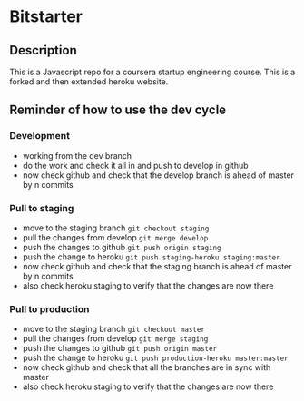# Bitstarter

## Description
This is a Javascript repo for a coursera startup engineering course.  This is a forked and then extended heroku website.

## Reminder of how to use the dev cycle

### Development
 - working from the dev branch
 - do the work and check it all in and push to develop in github
 - now check github and check that the develop branch is ahead of master by n commits

### Pull to staging
 - move to the staging branch `git checkout staging`
 - pull the changes from develop `git merge develop`
 - push the changes to github `git push origin staging`
 - push the change to heroku `git push staging-heroku staging:master`
 - now check github and check that the staging branch is ahead of master by n commits
 - also check heroku staging to verify that the changes are now there
 
### Pull to production
 - move to the staging branch `git checkout master`
 - pull the changes from develop `git merge staging`
 - push the changes to github `git push origin master`
 - push the change to heroku `git push production-heroku master:master`
 - now check github and check that all the branches are in sync with master
 - also check heroku staging to verify that the changes are now there